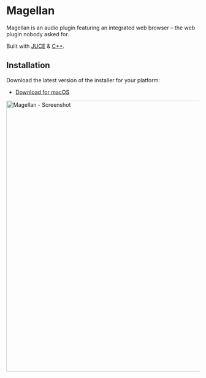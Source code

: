 # Magellan

Magellan is an audio plugin featuring an integrated web browser – the web plugin nobody asked for.

Built with [JUCE](https://juce.com/) & [C++](https://en.wikipedia.org/wiki/C%2B%2B).

## Installation

Download the latest version of the installer for your platform:

- [Download for macOS](https://www.dropbox.com/scl/fi/5f1sfm1l1cjpj1a45e843/Magellan_Installer.pkg?rlkey=sk8o0gcrl7kaqusq5jkrr3x82&dl=0)

<img width="706" alt="Magellan - Screenshot" src="https://github.com/keithhetrick/Magellan/assets/104343338/20c1c493-22af-49f2-a0c0-ca951a8e1aed">
